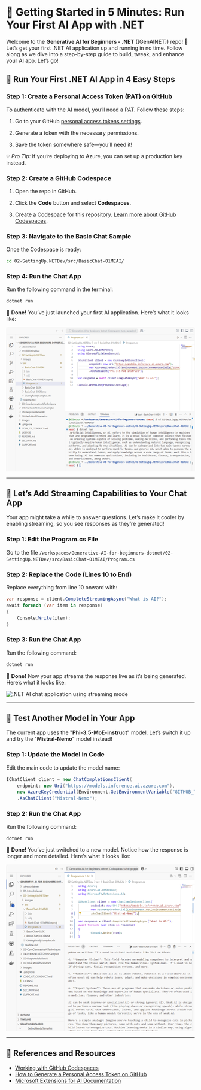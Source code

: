 # 🚀 Getting Started in 5 Minutes: Run Your First AI App with .NET

Welcome to the **Generative AI for Beginners - .NET** ([GenAINET]) repo! 🎉 Let’s get your first .NET AI application up and running in no time. Follow along as we dive into a step-by-step guide to build, tweak, and enhance your AI app. Let’s go!

## 🏁 Run Your First .NET AI App in 4 Easy Steps

### Step 1: Create a Personal Access Token (PAT) on GitHub

To authenticate with the AI model, you’ll need a PAT. Follow these steps:

1. Go to your GitHub [personal access tokens settings](https://github.com/settings/tokens).

1. Generate a token with the necessary permissions.

1. Save the token somewhere safe—you’ll need it!

💡 *Pro Tip:* If you’re deploying to Azure, you can set up a production key instead.

### Step 2: Create a GitHub Codespace

1. Open the repo in GitHub.

2. Click the **Code** button and select **Codespaces**.

3. Create a Codespace for this repository. [Learn more about GitHub Codespaces](https://docs.github.com/en/codespaces/getting-started).

### Step 3: Navigate to the Basic Chat Sample

Once the Codespace is ready:

```bash
cd 02-SettingUp.NETDev/src/BasicChat-01MEAI/
```
### Step 4: Run the Chat App

Run the following command in the terminal:
```bash
dotnet run
```

🎉 **Done!** You’ve just launched your first AI application. Here’s what it looks like:

![1st .NET AI chat application running in Codespaces](./images/firsttesps-10-apprun.png)

---

## 🔄 Let’s Add Streaming Capabilities to Your Chat App

Your app might take a while to answer questions. Let’s make it cooler by enabling streaming, so you see responses as they’re generated!

### Step 1: Edit the Program.cs File

Go to the file `/workspaces/Generative-AI-for-beginners-dotnet/02-SettingUp.NETDev/src/BasicChat-01MEAI/Program.cs`

### Step 2: Replace the Code (Lines 10 to End)

Replace everything from line 10 onward with:

```csharp
var response = client.CompleteStreamingAsync("What is AI?");
await foreach (var item in response)
{
    Console.Write(item);
}
```

### Step 3: Run the Chat App

Run the following command:

```bash
dotnet run
```

🎉 **Done!** Now your app streams the response live as it’s being generated. Here’s what it looks like:

![.NET AI chat application using streaming mode](./images/firsttesps-15-apprunstreaming.gif)

---

## 🧠 Test Another Model in Your App

The current app uses the "**Phi-3.5-MoE-instruct**" model. Let’s switch it up and try the "**Mistral-Nemo**" model instead!

### Step 1: Update the Model in Code

Edit the main code to update the model name:

```csharp
IChatClient client = new ChatCompletionsClient(
    endpoint: new Uri("https://models.inference.ai.azure.com"),
    new AzureKeyCredential(Environment.GetEnvironmentVariable("GITHUB_TOKEN")))
    .AsChatClient("Mistral-Nemo");
```

### Step 2: Run the Chat App

Run the following command:
```bash
dotnet run
```
🎉 **Done!** You’ve just switched to a new model. Notice how the response is longer and more detailed. Here’s what it looks like:

![1st .NET AI chat application using Mistral model](./images/firsttesps-20-useMistralModel.png)

---

## 📖 References and Resources

- [Working with GitHub Codespaces](https://docs.github.com/en/codespaces/getting-started)
- [How to Generate a Personal Access Token on GitHub](https://docs.github.com/en/authentication/keeping-your-account-and-data-secure/creating-a-personal-access-token)
- [Microsoft Extensions for AI Documentation](https://learn.microsoft.com/en-us/dotnet/)
